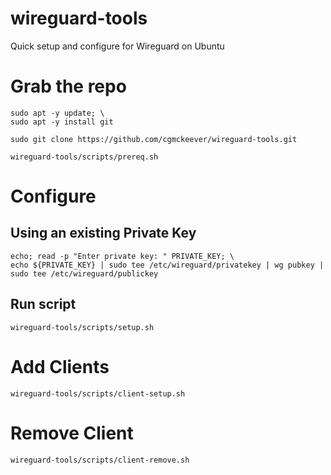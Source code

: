 # wireguard-tools

Quick setup and configure for Wireguard on Ubuntu

# Grab the repo

```
sudo apt -y update; \
sudo apt -y install git

sudo git clone https://github.com/cgmckeever/wireguard-tools.git

wireguard-tools/scripts/prereq.sh

```

# Configure

## Using an existing Private Key

```
echo; read -p "Enter private key: " PRIVATE_KEY; \
echo ${PRIVATE_KEY} | sudo tee /etc/wireguard/privatekey | wg pubkey | sudo tee /etc/wireguard/publickey
```

## Run script

```
wireguard-tools/scripts/setup.sh
```

# Add Clients

```
wireguard-tools/scripts/client-setup.sh
```

# Remove Client

```
wireguard-tools/scripts/client-remove.sh
```
